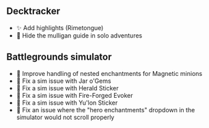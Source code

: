 ## Decktracker

-   ✨ Add highlights (Rimetongue)
-   🐞 Hide the mulligan guide in solo adventures

## Battlegrounds simulator

-   🐞 Improve handling of nested enchantments for Magnetic minions
-   🐞 Fix a sim issue with Jar o'Gems
-   🐞 Fix a sim issue with Herald Sticker
-   🐞 Fix a sim issue with Fire-Forged Evoker
-   🐞 Fix a sim issue with Yu'lon Sticker
-   🐞 Fix an issue where the "hero enchantments" dropdown in the simulator would not scroll properly
